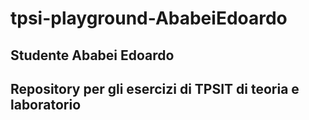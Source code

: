 # tpsi-playground-AbabeiEdoardo
## Studente Ababei Edoardo


## Repository per gli esercizi di TPSIT di teoria e laboratorio
